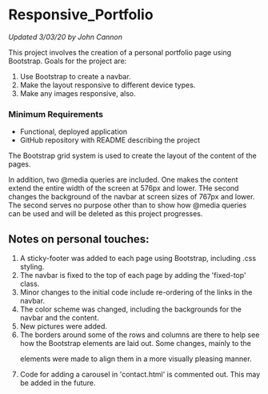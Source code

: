 # Responsive_Portfolio
*Updated 3/03/20 by John Cannon*

This project involves the creation of a personal portfolio page using Bootstrap.  Goals for the project are:

1.  Use Bootstrap to create a navbar.
2.  Make the layout responsive to different device types.
3.  Make any images responsive, also.

### Minimum Requirements
* Functional, deployed application
* GitHub repository with README describing the project

The Bootstrap grid system is used to create the layout of the content of the pages.

In addition, two @media queries are included. One makes the content extend the entire width of the screen at 576px and lower.  THe second changes the background of the navbar at screen sizes of 767px and lower.  The second serves no purpose other than to show how @media queries can be used and will be deleted as this project progresses.

## Notes on personal touches:
1.  A sticky-footer was added to each page using Bootstrap, including .css styling.
2.  The navbar is fixed to the top of each page by adding the 'fixed-top' class.
3.  Minor changes to the initial code include re-ordering of the links in the navbar.
4.  The color scheme was changed, including the backgrounds for the navbar and the content.
5.  New pictures were added.
6.  The borders around some of the rows and columns are there to help see how the Bootstrap elements are laid out.  Some changes, mainly to the <p> elements were made to align them in a more visually pleasing manner.
7.  Code for adding a carousel in 'contact.html' is commented out.  This may be added in the future. 

